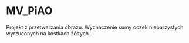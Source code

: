 # MV_PiAO
Projekt z przetwarzania obrazu. Wyznaczenie sumy oczek nieparzystych wyrzuconych na kostkach żółtych.
